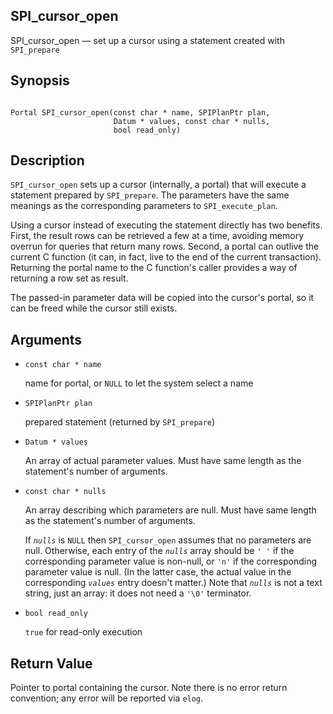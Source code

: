 ## SPI\_cursor\_open

SPI\_cursor\_open — set up a cursor using a statement created with `SPI_prepare`

## Synopsis

```

Portal SPI_cursor_open(const char * name, SPIPlanPtr plan,
                       Datum * values, const char * nulls,
                       bool read_only)
```

## Description

`SPI_cursor_open` sets up a cursor (internally, a portal) that will execute a statement prepared by `SPI_prepare`. The parameters have the same meanings as the corresponding parameters to `SPI_execute_plan`.

Using a cursor instead of executing the statement directly has two benefits. First, the result rows can be retrieved a few at a time, avoiding memory overrun for queries that return many rows. Second, a portal can outlive the current C function (it can, in fact, live to the end of the current transaction). Returning the portal name to the C function's caller provides a way of returning a row set as result.

The passed-in parameter data will be copied into the cursor's portal, so it can be freed while the cursor still exists.

## Arguments

* `const char * name`

    name for portal, or `NULL` to let the system select a name

* `SPIPlanPtr plan`

    prepared statement (returned by `SPI_prepare`)

* `Datum * values`

    An array of actual parameter values. Must have same length as the statement's number of arguments.

* `const char * nulls`

    An array describing which parameters are null. Must have same length as the statement's number of arguments.

    If *`nulls`* is `NULL` then `SPI_cursor_open` assumes that no parameters are null. Otherwise, each entry of the *`nulls`* array should be `' '` if the corresponding parameter value is non-null, or `'n'` if the corresponding parameter value is null. (In the latter case, the actual value in the corresponding *`values`* entry doesn't matter.) Note that *`nulls`* is not a text string, just an array: it does not need a `'\0'` terminator.

* `bool read_only`

    `true` for read-only execution

## Return Value

Pointer to portal containing the cursor. Note there is no error return convention; any error will be reported via `elog`.